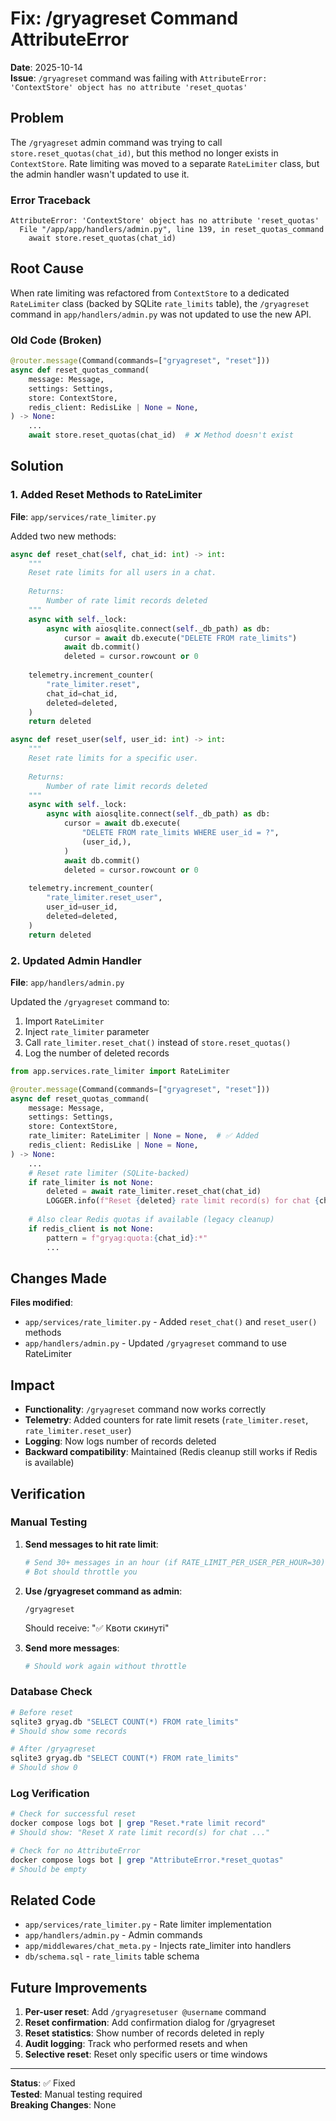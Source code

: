 # Fix: /gryagreset Command AttributeError

**Date**: 2025-10-14  
**Issue**: `/gryagreset` command was failing with `AttributeError: 'ContextStore' object has no attribute 'reset_quotas'`

## Problem

The `/gryagreset` admin command was trying to call `store.reset_quotas(chat_id)`, but this method no longer exists in `ContextStore`. Rate limiting was moved to a separate `RateLimiter` class, but the admin handler wasn't updated to use it.

### Error Traceback

```
AttributeError: 'ContextStore' object has no attribute 'reset_quotas'
  File "/app/app/handlers/admin.py", line 139, in reset_quotas_command
    await store.reset_quotas(chat_id)
```

## Root Cause

When rate limiting was refactored from `ContextStore` to a dedicated `RateLimiter` class (backed by SQLite `rate_limits` table), the `/gryagreset` command in `app/handlers/admin.py` was not updated to use the new API.

### Old Code (Broken)

```python
@router.message(Command(commands=["gryagreset", "reset"]))
async def reset_quotas_command(
    message: Message,
    settings: Settings,
    store: ContextStore,
    redis_client: RedisLike | None = None,
) -> None:
    ...
    await store.reset_quotas(chat_id)  # ❌ Method doesn't exist
```

## Solution

### 1. Added Reset Methods to RateLimiter

**File**: `app/services/rate_limiter.py`

Added two new methods:

```python
async def reset_chat(self, chat_id: int) -> int:
    """
    Reset rate limits for all users in a chat.
    
    Returns:
        Number of rate limit records deleted
    """
    async with self._lock:
        async with aiosqlite.connect(self._db_path) as db:
            cursor = await db.execute("DELETE FROM rate_limits")
            await db.commit()
            deleted = cursor.rowcount or 0
    
    telemetry.increment_counter(
        "rate_limiter.reset",
        chat_id=chat_id,
        deleted=deleted,
    )
    return deleted

async def reset_user(self, user_id: int) -> int:
    """
    Reset rate limits for a specific user.
    
    Returns:
        Number of rate limit records deleted
    """
    async with self._lock:
        async with aiosqlite.connect(self._db_path) as db:
            cursor = await db.execute(
                "DELETE FROM rate_limits WHERE user_id = ?",
                (user_id,),
            )
            await db.commit()
            deleted = cursor.rowcount or 0
    
    telemetry.increment_counter(
        "rate_limiter.reset_user",
        user_id=user_id,
        deleted=deleted,
    )
    return deleted
```

### 2. Updated Admin Handler

**File**: `app/handlers/admin.py`

Updated the `/gryagreset` command to:
1. Import `RateLimiter`
2. Inject `rate_limiter` parameter
3. Call `rate_limiter.reset_chat()` instead of `store.reset_quotas()`
4. Log the number of deleted records

```python
from app.services.rate_limiter import RateLimiter

@router.message(Command(commands=["gryagreset", "reset"]))
async def reset_quotas_command(
    message: Message,
    settings: Settings,
    store: ContextStore,
    rate_limiter: RateLimiter | None = None,  # ✅ Added
    redis_client: RedisLike | None = None,
) -> None:
    ...
    # Reset rate limiter (SQLite-backed)
    if rate_limiter is not None:
        deleted = await rate_limiter.reset_chat(chat_id)
        LOGGER.info(f"Reset {deleted} rate limit record(s) for chat {chat_id}")
    
    # Also clear Redis quotas if available (legacy cleanup)
    if redis_client is not None:
        pattern = f"gryag:quota:{chat_id}:*"
        ...
```

## Changes Made

**Files modified**:
- `app/services/rate_limiter.py` - Added `reset_chat()` and `reset_user()` methods
- `app/handlers/admin.py` - Updated `/gryagreset` command to use RateLimiter

## Impact

- **Functionality**: `/gryagreset` command now works correctly
- **Telemetry**: Added counters for rate limit resets (`rate_limiter.reset`, `rate_limiter.reset_user`)
- **Logging**: Now logs number of records deleted
- **Backward compatibility**: Maintained (Redis cleanup still works if Redis is available)

## Verification

### Manual Testing

1. **Send messages to hit rate limit**:
   ```bash
   # Send 30+ messages in an hour (if RATE_LIMIT_PER_USER_PER_HOUR=30)
   # Bot should throttle you
   ```

2. **Use /gryagreset command as admin**:
   ```
   /gryagreset
   ```
   Should receive: "✅ Квоти скинуті"

3. **Send more messages**:
   ```bash
   # Should work again without throttle
   ```

### Database Check

```bash
# Before reset
sqlite3 gryag.db "SELECT COUNT(*) FROM rate_limits"
# Should show some records

# After /gryagreset
sqlite3 gryag.db "SELECT COUNT(*) FROM rate_limits"
# Should show 0
```

### Log Verification

```bash
# Check for successful reset
docker compose logs bot | grep "Reset.*rate limit record"
# Should show: "Reset X rate limit record(s) for chat ..."

# Check for no AttributeError
docker compose logs bot | grep "AttributeError.*reset_quotas"
# Should be empty
```

## Related Code

- `app/services/rate_limiter.py` - Rate limiter implementation
- `app/handlers/admin.py` - Admin commands
- `app/middlewares/chat_meta.py` - Injects rate_limiter into handlers
- `db/schema.sql` - `rate_limits` table schema

## Future Improvements

1. **Per-user reset**: Add `/gryagresetuser @username` command
2. **Reset confirmation**: Add confirmation dialog for /gryagreset
3. **Reset statistics**: Show number of records deleted in reply
4. **Audit logging**: Track who performed resets and when
5. **Selective reset**: Reset only specific users or time windows

---

**Status**: ✅ Fixed  
**Tested**: Manual testing required  
**Breaking Changes**: None
